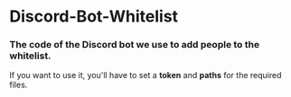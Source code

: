# Discord-Bot-Whitelist
### The code of the Discord bot we use to add people to the whitelist.

If you want to use it, you'll have to set a **token** and **paths** for the required files. 

